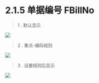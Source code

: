 # 2.1.5 单据编号 FBillNo
> 1 . 默认显示

![](http://pc1pao5ui.bkt.clouddn.com/20180723040327.jpg)

> 2 . 重点-编码规则

![](http://pc1pao5ui.bkt.clouddn.com/20180723040517.jpg)

> 3 . 设置规则后显示

![](http://pc1pao5ui.bkt.clouddn.com/20180723040613.jpg)
